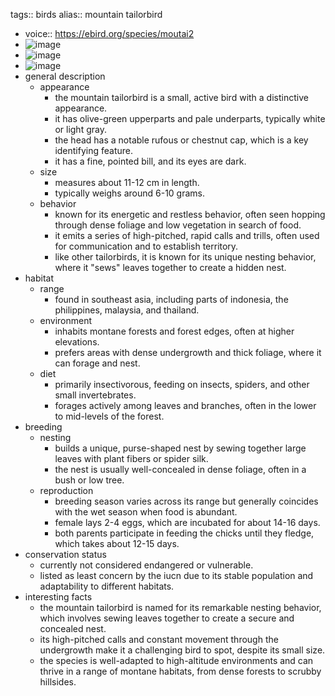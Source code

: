 tags:: birds
alias:: mountain tailorbird

- voice:: https://ebird.org/species/moutai2
- ![image](https://ipfs.io/ipfs/QmWewt1Rupe1ALt86BRGJbWjqmiVqFTm8BmcfoQ8qEnLr2)
- ![image](https://ipfs.io/ipfs/QmWb7unvYXH57jJibriDKN5yWtLu6efGoi4rHrBVwXBeqX)
- ![image](https://ipfs.io/ipfs/QmPdEjP6EdtyGSeLDhrmGxY1MZvGgMcfcSUxJSREZTdo25)
- general description
	- appearance
		- the mountain tailorbird is a small, active bird with a distinctive appearance.
		- it has olive-green upperparts and pale underparts, typically white or light gray.
		- the head has a notable rufous or chestnut cap, which is a key identifying feature.
		- it has a fine, pointed bill, and its eyes are dark.
	- size
		- measures about 11-12 cm in length.
		- typically weighs around 6-10 grams.
	- behavior
		- known for its energetic and restless behavior, often seen hopping through dense foliage and low vegetation in search of food.
		- it emits a series of high-pitched, rapid calls and trills, often used for communication and to establish territory.
		- like other tailorbirds, it is known for its unique nesting behavior, where it "sews" leaves together to create a hidden nest.
- habitat
	- range
		- found in southeast asia, including parts of indonesia, the philippines, malaysia, and thailand.
	- environment
		- inhabits montane forests and forest edges, often at higher elevations.
		- prefers areas with dense undergrowth and thick foliage, where it can forage and nest.
	- diet
		- primarily insectivorous, feeding on insects, spiders, and other small invertebrates.
		- forages actively among leaves and branches, often in the lower to mid-levels of the forest.
- breeding
	- nesting
		- builds a unique, purse-shaped nest by sewing together large leaves with plant fibers or spider silk.
		- the nest is usually well-concealed in dense foliage, often in a bush or low tree.
	- reproduction
		- breeding season varies across its range but generally coincides with the wet season when food is abundant.
		- female lays 2-4 eggs, which are incubated for about 14-16 days.
		- both parents participate in feeding the chicks until they fledge, which takes about 12-15 days.
- conservation status
	- currently not considered endangered or vulnerable.
	- listed as least concern by the iucn due to its stable population and adaptability to different habitats.
- interesting facts
	- the mountain tailorbird is named for its remarkable nesting behavior, which involves sewing leaves together to create a secure and concealed nest.
	- its high-pitched calls and constant movement through the undergrowth make it a challenging bird to spot, despite its small size.
	- the species is well-adapted to high-altitude environments and can thrive in a range of montane habitats, from dense forests to scrubby hillsides.